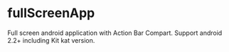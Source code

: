 fullScreenApp
=============

Full screen android application with Action Bar Compart. Support android 2.2+ including Kit kat version.

